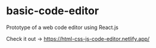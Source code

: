 # basic-code-editor

Prototype of a web code editor using React.js

Check it out -> https://html-css-js-code-editor.netlify.app/
